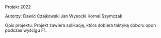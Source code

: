 Projekt 2022 

Autorzy:
  Dawid Czajkowski
  Jan Wysocki
  Kornel Szymczak    
  
Opis projektu:
  Projekt zawiera aplikację, która dobiera taktykę doboru opon podczas wyścigu F1.
